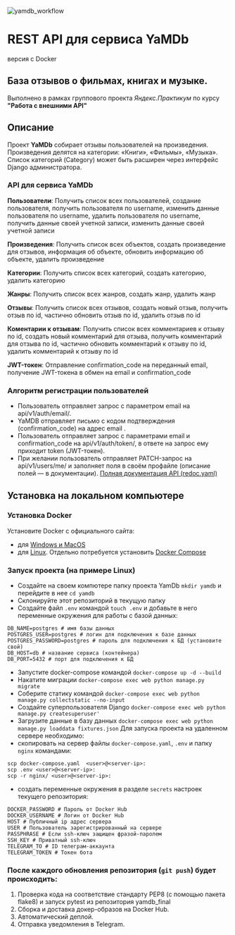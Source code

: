 ![yamdb_workflow](https://github.com/alex16654/yamdb_final/workflows/yamdb_workflow/badge.svg)

# REST API для сервиса **YaMDb** 
версия c Docker

## База отзывов о фильмах, книгах и музыке. 

Выполнено в рамках группового проекта  _Яндекс.Практикум_ по курсу **"Работа с внешними API"**

## Описание

Проект **YaMDb** собирает отзывы пользователей на произведения. 
Произведения делятся на категории: «Книги», «Фильмы», «Музыка». 
Список категорий (Category) может быть расширен через интерфейс Django администратора.

### API для сервиса YaMDb

**Пользователи**: Получить список всех пользователей, создание пользователя, получить пользователя по username, изменить данные пользователя по username, удалить пользователя по username, получить данные своей учетной записи, изменить данные своей учетной записи

**Произведения**: Получить список всех объектов, создать произведение для отзывов, информация об объекте, обновить информацию об объекте, удалить произведение

**Категории**: Получить список всех категорий, создать категорию, удалить категорию

**Жанры**: Получить список всех жанров, создать жанр, удалить жанр

**Отзывы**: Получить список всех отзывов, создать новый отзыв, получить отзыв по id, частично обновить отзыв по id, удалить отзыв по id

**Коментарии к отзывам**: Получить список всех комментариев к отзыву по id, создать новый комментарий для отзыва, получить комментарий для отзыва по id, частично обновить комментарий к отзыву по id, удалить комментарий к отзыву по id

**JWT-токен**: Отправление confirmation_code на переданный email, получение JWT-токена в обмен на email и confirmation_code

### Алгоритм регистрации пользователей

* Пользователь отправляет запрос с параметром email на api/v1/auth/email/.
* YaMDB отправляет письмо с кодом подтверждения (confirmation_code) на адрес email .
* Пользователь отправляет запрос с параметрами email и confirmation_code на api/v1/auth/token/, в ответе на запрос ему приходит token (JWT-токен).
* При желании пользователь отправляет PATCH-запрос на api/v1/users/me/ и заполняет поля в своём профайле (описание полей — в документации).
[Полная документация API (redoc.yaml)](https://github.com/alex16654/infra_sp2/blob/master/static/redoc.yaml)

## Установка на локальном компьютере


### Установка Docker
Установите Docker с официального сайта:
- для [Windows и MacOS](https://www.docker.com/products/docker-desktop)
- для [Linux](https://docs.docker.com/engine/install/ubuntu/). Отдельно потребуется установить [Docker Compose](https://docs.docker.com/compose/install/)

### Запуск проекта (на примере Linux)

- Создайте на своем компютере папку проекта YamDb `mkdir yamdb` и перейдите в нее `cd yamdb`
- Склонируйте этот репозиторий в текущую папку
- Создайте файл `.env` командой `touch .env` и добавьте в него переменные окружения для работы с базой данных:
```
DB_NAME=postgres # имя базы данных
POSTGRES_USER=postgres # логин для подключения к базе данных
POSTGRES_PASSWORD=postgres # пароль для подключения к БД (установите свой)
DB_HOST=db # название сервиса (контейнера)
DB_PORT=5432 # порт для подключения к БД 
```
- Запустите docker-compose командой `docker-compose up -d --build`
- Накатите миграции `docker-compose exec web python manage.py migrate`
- Соберите статику командой `docker-compose exec web python manage.py collectstatic --no-input`
- Создайте суперпользователя Django `docker-compose exec web python manage.py createsuperuser'`
- Загрузите данные в базу данных  `docker-compose exec web python manage.py loaddata fixtures.json`
Для запуска проекта на удаленном сервере необходимо:
- скопировать на сервер файлы `docker-compose.yaml`, `.env` и папку `nginx` командами:
```
scp docker-compose.yaml  <user>@<server-ip>:
scp .env <user>@<server-ip>:
scp -r nginx/ <user>@<server-ip>:

```
- создать переменные окружения в разделе `secrets` настроек текущего репозитория:
```
DOCKER_PASSWORD # Пароль от Docker Hub
DOCKER_USERNAME # Логин от Docker Hub
HOST # Публичный ip адрес сервера
USER # Пользователь зарегистрированный на сервере
PASSPHRASE # Если ssh-ключ защищен фразой-паролем
SSH_KEY # Приватный ssh-ключ
TELEGRAM_TO # ID телеграм-аккаунта
TELEGRAM_TOKEN # Токен бота
```

### После каждого обновления репозитория (`git push`) будет происходить:
1. Проверка кода на соответствие стандарту PEP8 (с помощью пакета flake8) и запуск pytest из репозитория yamdb_final
2. Сборка и доставка докер-образов на Docker Hub.
3. Автоматический деплой.
4. Отправка уведомления в Telegram.
